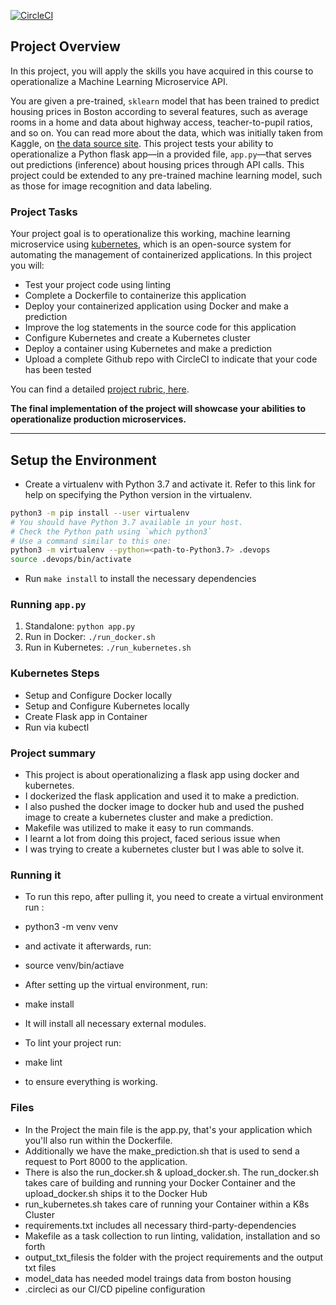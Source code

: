 [![CircleCI](https://dl.circleci.com/status-badge/img/gh/JohnLarry/operationalize_microservice_app/tree/main.svg?style=svg)](https://dl.circleci.com/status-badge/redirect/gh/JohnLarry/operationalize_microservice_app/tree/main)

## Project Overview

In this project, you will apply the skills you have acquired in this course to operationalize a Machine Learning Microservice API.

You are given a pre-trained, `sklearn` model that has been trained to predict housing prices in Boston according to several features, such as average rooms in a home and data about highway access, teacher-to-pupil ratios, and so on. You can read more about the data, which was initially taken from Kaggle, on [the data source site](https://www.kaggle.com/c/boston-housing). This project tests your ability to operationalize a Python flask app—in a provided file, `app.py`—that serves out predictions (inference) about housing prices through API calls. This project could be extended to any pre-trained machine learning model, such as those for image recognition and data labeling.

### Project Tasks

Your project goal is to operationalize this working, machine learning microservice using [kubernetes](https://kubernetes.io/), which is an open-source system for automating the management of containerized applications. In this project you will:

- Test your project code using linting
- Complete a Dockerfile to containerize this application
- Deploy your containerized application using Docker and make a prediction
- Improve the log statements in the source code for this application
- Configure Kubernetes and create a Kubernetes cluster
- Deploy a container using Kubernetes and make a prediction
- Upload a complete Github repo with CircleCI to indicate that your code has been tested

You can find a detailed [project rubric, here](https://review.udacity.com/#!/rubrics/2576/view).

**The final implementation of the project will showcase your abilities to operationalize production microservices.**

---

## Setup the Environment

- Create a virtualenv with Python 3.7 and activate it. Refer to this link for help on specifying the Python version in the virtualenv.

```bash
python3 -m pip install --user virtualenv
# You should have Python 3.7 available in your host.
# Check the Python path using `which python3`
# Use a command similar to this one:
python3 -m virtualenv --python=<path-to-Python3.7> .devops
source .devops/bin/activate
```

- Run `make install` to install the necessary dependencies

### Running `app.py`

1. Standalone: `python app.py`
2. Run in Docker: `./run_docker.sh`
3. Run in Kubernetes: `./run_kubernetes.sh`

### Kubernetes Steps

- Setup and Configure Docker locally
- Setup and Configure Kubernetes locally
- Create Flask app in Container
- Run via kubectl

### Project summary

- This project is about operationalizing a flask app using docker and kubernetes.
- I dockerized the flask application and used it to make a prediction.
- I also pushed the docker image to docker hub and used the pushed image
  to create a kubernetes cluster and make a prediction.
- Makefile was utilized to make it easy to run commands.
- I learnt a lot from doing this project, faced serious issue when
- I was trying to create a kubernetes cluster but I was
  able to solve it.

### Running it

- To run this repo, after pulling it, you need to create a virtual environment run :
- python3 -m venv venv
- and activate it afterwards, run:
- source venv/bin/actiave
- After setting up the virtual environment, run:
- make install
- It will install all necessary external modules.

- To lint your project run:
- make lint
- to ensure everything is working.

### Files

- In the Project the main file is the app.py, that's your application which you'll also run within the Dockerfile.
- Additionally we have the make_prediction.sh that is used to send a request to Port 8000 to the application.
- There is also the run_docker.sh & upload_docker.sh. The run_docker.sh takes care of building and running your Docker Container and the upload_docker.sh ships it to the Docker Hub
- run_kubernetes.sh takes care of running your Container within a K8s Cluster
- requirements.txt includes all necessary third-party-dependencies
- Makefile as a task collection to run linting, validation, installation and so forth
- output_txt_filesis the folder with the project requirements and the output txt files
- model_data has needed model traings data from boston housing
- .circleci as our CI/CD pipeline configuration
